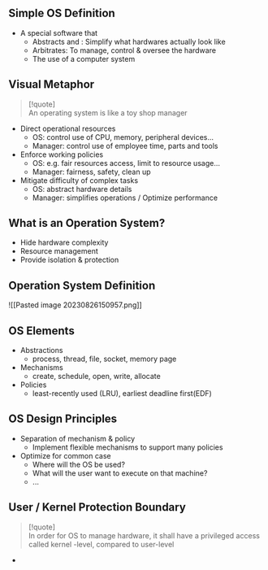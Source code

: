 ## Simple OS Definition

- A special software that
	- Abstracts and : Simplify what hardwares actually look like
	- Arbitrates: To manage, control & oversee the hardware
	- The use of a computer system

## Visual Metaphor

> [!quote]  
> An operating system is like a toy shop manager

- Direct operational resources
	- OS: control use of CPU, memory, peripheral devices…
	- Manager: control use of employee time, parts and tools
- Enforce working policies
	- OS: e.g. fair resources access, limit to resource usage…
	- Manager: fairness, safety, clean up
- Mitigate difficulty of complex tasks
	- OS: abstract hardware details
	- Manager: simplifies operations / Optimize performance

## What is an Operation System?
* Hide hardware complexity
* Resource management
* Provide isolation & protection

## Operation System Definition
![[Pasted image 20230826150957.png]]
## OS Elements
* Abstractions
	* process, thread, file, socket, memory page
* Mechanisms
	* create, schedule, open, write, allocate
* Policies
	* least-recently used (LRU), earliest deadline first(EDF)
## OS Design Principles
* Separation of mechanism & policy
	* Implement flexible mechanisms to support many policies
* Optimize for common case
	* Where will the OS be used?
	* What will the user want to execute on that machine?
	* ...
## User / Kernel Protection Boundary
> [!quote]  
> In order for OS to manage hardware, it shall have a privileged access called kernel -level, compared to user-level
* 
